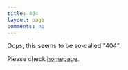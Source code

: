 ```yaml
---
title: 404
layout: page
comments: no
---
```


Oops, this seems to be so-called "404". 

Please check [homepage](/).
